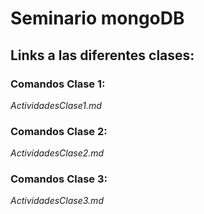 # Seminario mongoDB

## Links a las diferentes clases:

### Comandos Clase 1: 

*ActividadesClase1.md*

### Comandos Clase 2: 

*ActividadesClase2.md*

### Comandos Clase 3: 

*ActividadesClase3.md*